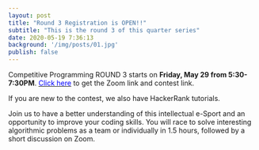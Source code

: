 ```yaml
---
layout: post
title: "Round 3 Registration is OPEN!!"
subtitle: "This is the round 3 of this quarter series"
date: 2020-05-19 7:36:13
background: '/img/posts/01.jpg'
publish: false
---
```


Competitive Programming ROUND 3 starts on **Friday, May 29 from 5:30-7:30PM**. [<span style="color: blue">Click here</span>](http://bit.ly/UWBcomp) to get the Zoom link and contest link.

If you are new to the contest, we also have HackerRank tutorials.

Join us to have a better understanding of this intellectual e-Sport and an opportunity to improve your coding skills.
You will race to solve interesting algorithmic problems as a team or individually in 1.5 hours, followed by a short discussion on Zoom.
